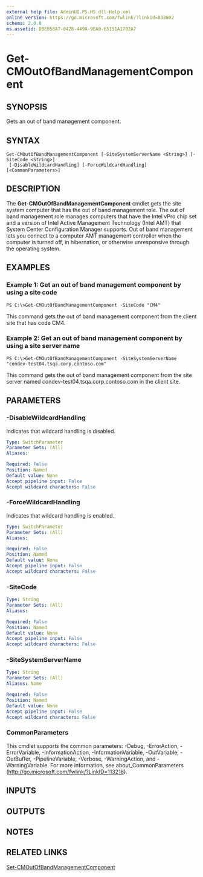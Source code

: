 ```yaml
---
external help file: AdminUI.PS.HS.dll-Help.xml
online version: https://go.microsoft.com/fwlink/?linkid=833802
schema: 2.0.0
ms.assetid: DBE058A7-0428-449A-9EA0-65151A1702A7
---
```


# Get-CMOutOfBandManagementComponent

## SYNOPSIS
Gets an out of band management component.

## SYNTAX

```
Get-CMOutOfBandManagementComponent [-SiteSystemServerName <String>] [-SiteCode <String>]
 [-DisableWildcardHandling] [-ForceWildcardHandling] [<CommonParameters>]
```

## DESCRIPTION
The **Get-CMOutOfBandManagementComponent** cmdlet gets the site system computer that has the out of band management role.
The out of band management role manages computers that have the Intel vPro chip set and a version of Intel Active Management Technology (Intel AMT) that System Center Configuration Manager supports.
Out of band management lets you connect to a computer AMT management controller when the computer is turned off, in hibernation, or otherwise unresponsive through the operating system.

## EXAMPLES

### Example 1: Get an out of band management component by using a site code
```
PS C:\>Get-CMOutOfBandManagementComponent -SiteCode "CM4"
```

This command gets the out of band management component from the client site that has code CM4.

### Example 2: Get an out of band management component by using a site server name
```
PS C:\>Get-CMOutOfBandManagementComponent -SiteSystemServerName "condev-test04.tsqa.corp.contoso.com"
```

This command gets the out of band management component from the site server named condev-test04.tsqa.corp.contoso.com in the client site.

## PARAMETERS

### -DisableWildcardHandling
Indicates that wildcard handling is disabled.

```yaml
Type: SwitchParameter
Parameter Sets: (All)
Aliases: 

Required: False
Position: Named
Default value: None
Accept pipeline input: False
Accept wildcard characters: False
```

### -ForceWildcardHandling
Indicates that wildcard handling is enabled.

```yaml
Type: SwitchParameter
Parameter Sets: (All)
Aliases: 

Required: False
Position: Named
Default value: None
Accept pipeline input: False
Accept wildcard characters: False
```

### -SiteCode


```yaml
Type: String
Parameter Sets: (All)
Aliases: 

Required: False
Position: Named
Default value: None
Accept pipeline input: False
Accept wildcard characters: False
```

### -SiteSystemServerName


```yaml
Type: String
Parameter Sets: (All)
Aliases: Name

Required: False
Position: Named
Default value: None
Accept pipeline input: False
Accept wildcard characters: False
```

### CommonParameters
This cmdlet supports the common parameters: -Debug, -ErrorAction, -ErrorVariable, -InformationAction, -InformationVariable, -OutVariable, -OutBuffer, -PipelineVariable, -Verbose, -WarningAction, and -WarningVariable. For more information, see about_CommonParameters (http://go.microsoft.com/fwlink/?LinkID=113216).

## INPUTS

## OUTPUTS

## NOTES

## RELATED LINKS

[Set-CMOutOfBandManagementComponent](./Set-CMOutOfBandManagementComponent.md)


